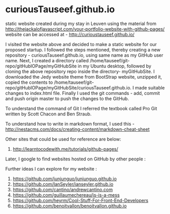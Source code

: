 # curiousTauseef.github.io
static website created during my stay in Leuven using the material from http://thejackalofjavascript.com/your-portfolio-website-with-github-pages/
website can be accessed at - http://curioustauseef.github.io/

I visited the website above and decided to make a static website for our proposed startup.
I followed the steps mentioned, thereby creating a new repository - curiousTauseef.github.io, using same name as my GitHub user name.
Next, I created a directory called /home/tauseef/git-repo/gitHubIOPage/myGitHubSite in my Ubuntu desktop, followed by cloning the above repository
repo inside the directory- myGitHubSite. 
I downloaded the Jedy website theme from BootStrap website, unzipped it, copied the contents to
/home/tauseef/git-repo/gitHubIOPage/myGitHubSite/curiousTauseef.github.io. I made suitable changes to index.html file. 
Finally I used the git commands - add, commit and push origin master to push the changes to the GitHub.

To understand the command of Git I referred the textbook called Pro Git written by Scott Chacon and Ben Straub.

To understand how to write in markdown format, I used this - http://nestacms.com/docs/creating-content/markdown-cheat-sheet


Other sites that could be used for reference are below:
1. http://learntocodewith.me/tutorials/github-pages/

Later, I google to find websites hosted on GitHub by other people :



Further ideas I can explore for my website : 
1. https://github.com/junjunguo/junjunguo.github.io
2. https://github.com/IanSeyler/ianseyler.github.io
3. https://github.com/cantino/andrewcantino.com
4. https://github.com/guillaumechereau/js-is-a-mess
5. https://github.com/heyrm/Cool-Stuff-For-Front-End-Developers
6. https://github.com/benoitvallon/benoitvallon.github.io














